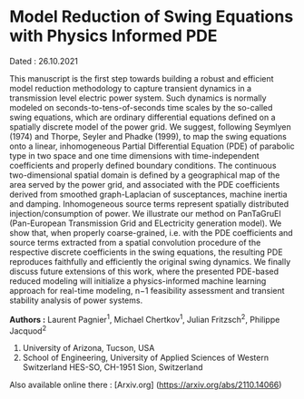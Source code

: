 # Model Reduction of Swing Equations with Physics Informed PDE

Dated : 26.10.2021

This manuscript is the first step towards building a robust and efficient model reduction methodology to capture transient dynamics in a transmission level electric power system. Such dynamics is normally modeled on seconds-to-tens-of-seconds time scales by the so-called swing equations, which are ordinary differential equations defined on a spatially discrete model of the power grid. We suggest, following Seymlyen (1974) and Thorpe, Seyler and Phadke (1999), to map the swing equations onto a linear, inhomogeneous Partial Differential Equation (PDE) of parabolic type in two space and one time dimensions with time-independent coefficients and properly defined boundary conditions. The continuous two-dimensional spatial domain is defined by a geographical map of the area served by the power grid, and associated with the PDE coefficients derived from smoothed graph-Laplacian of susceptances, machine inertia and damping. Inhomogeneous source terms represent spatially distributed injection/consumption of power. We illustrate our method on PanTaGruEl (Pan-European Transmission Grid and ELectricity generation model). We show that, when properly coarse-grained, i.e. with the PDE coefficients and source terms extracted from a spatial convolution procedure of the respective discrete coefficients in the swing equations, the resulting PDE reproduces faithfully and efficiently the original swing dynamics. We finally discuss future extensions of this work, where the presented PDE-based reduced modeling will initialize a physics-informed machine learning approach for real-time modeling, n−1 feasibility assessment and transient stability analysis of power systems.

**Authors :** Laurent Pagnier<sup>1</sup>,  Michael Chertkov<sup>1</sup>,  Julian Fritzsch<sup>2</sup>, Philippe Jacquod<sup>2</sup>

1) University of Arizona, Tucson, USA
2) School of Engineering, University of Applied Sciences of Western Switzerland HES-SO, CH-1951 Sion, Switzerland

Also available online there : [Arxiv.org] (https://arxiv.org/abs/2110.14066) 



<!-- keywords: network_stability, -->

<!-- link: -->